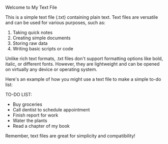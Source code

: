 Welcome to My Text File

This is a simple text file (.txt) containing plain text. Text files are versatile and can be used for various purposes, such as:

1. Taking quick notes
2. Creating simple documents
3. Storing raw data
4. Writing basic scripts or code

Unlike rich text formats, .txt files don't support formatting options like bold, italic, or different fonts. However, they are lightweight and can be opened on virtually any device or operating system.

Here's an example of how you might use a text file to make a simple to-do list:

TO-DO LIST:
- Buy groceries
- Call dentist to schedule appointment
- Finish report for work
- Water the plants
- Read a chapter of my book

Remember, text files are great for simplicity and compatibility!

